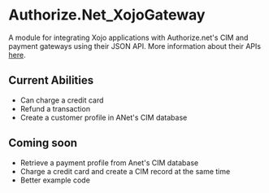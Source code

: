 # Authorize.Net_XojoGateway
A module for  integrating Xojo applications with Authorize.net's CIM and payment gateways using their JSON API. More information about their APIs [here](http://developer.authorize.net/api/reference/).

## Current Abilities
* Can charge a credit card
* Refund a transaction
* Create a customer profile in ANet's CIM database

## Coming soon
* Retrieve a payment profile from Anet's CIM database
* Charge a credit card and create a CIM record at the same time
* Better example code
